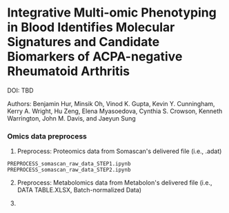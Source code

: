 # Integrative Multi-omic Phenotyping in Blood Identifies Molecular Signatures and Candidate Biomarkers of ACPA-negative Rheumatoid Arthritis

DOI: TBD

Authors: Benjamin Hur, Minsik Oh, Vinod K. Gupta, Kevin Y. Cunningham, Kerry A. Wright, Hu Zeng, Elena Myasoedova, Cynthia S. Crowson, Kenneth Warrington, John M. Davis, and Jaeyun Sung

### Omics data preprocess

1. Preprocess: Proteomics data from Somascan's delivered file (i.e., .adat)

```
PREPROCESS_somascan_raw_data_STEP1.ipynb
PREPROCESS_somascan_raw_data_STEP2.ipynb
```



2. Preprocess: Metabolomics data from Metabolon's delivered file (i.e., DATA TABLE.XLSX, Batch-normalized Data)



3.


